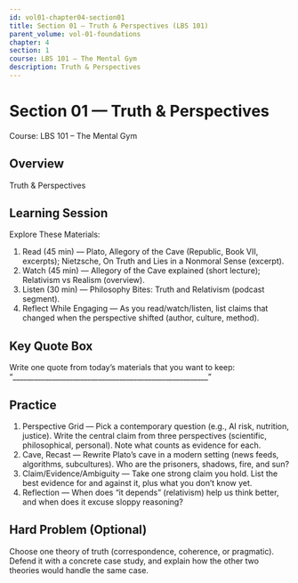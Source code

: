 ```yaml
---
id: vol01-chapter04-section01
title: Section 01 — Truth & Perspectives (LBS 101)
parent_volume: vol-01-foundations
chapter: 4
section: 1
course: LBS 101 – The Mental Gym
description: Truth & Perspectives
---
```



# Section 01 — Truth & Perspectives
Course: LBS 101 – The Mental Gym

## Overview
Truth & Perspectives


## Learning Session
Explore These Materials:
1. Read (45 min) — Plato, Allegory of the Cave (Republic, Book VII, excerpts); Nietzsche, On Truth and Lies in a Nonmoral Sense (excerpt).  
2. Watch (45 min) — Allegory of the Cave explained (short lecture); Relativism vs Realism (overview).  
3. Listen (30 min) — Philosophy Bites: Truth and Relativism (podcast segment).  
4. Reflect While Engaging — As you read/watch/listen, list claims that changed when the perspective shifted (author, culture, method).

## Key Quote Box
Write one quote from today’s materials that you want to keep:  
“_______________________________________________________”

## Practice
1. Perspective Grid — Pick a contemporary question (e.g., AI risk, nutrition, justice). Write the central claim from three perspectives (scientific, philosophical, personal). Note what counts as evidence for each.  
2. Cave, Recast — Rewrite Plato’s cave in a modern setting (news feeds, algorithms, subcultures). Who are the prisoners, shadows, fire, and sun?  
3. Claim/Evidence/Ambiguity — Take one strong claim you hold. List the best evidence for and against it, plus what you don’t know yet.  
4. Reflection — When does “it depends” (relativism) help us think better, and when does it excuse sloppy reasoning?

## Hard Problem (Optional)
Choose one theory of truth (correspondence, coherence, or pragmatic). Defend it with a concrete case study, and explain how the other two theories would handle the same case.